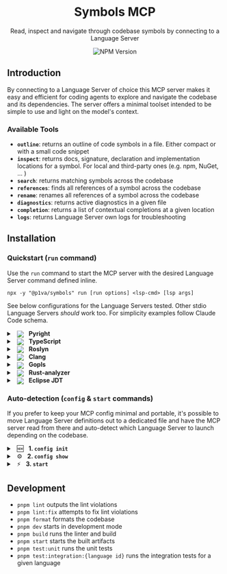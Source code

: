 <div align="center">

# Symbols MCP

Read, inspect and navigate through codebase symbols by connecting to a Language Server

![NPM Version](https://img.shields.io/npm/v/%40p1va%2Fsymbols?style=flat)


</div>

## Introduction

By connecting to a Language Server of choice this MCP server makes it easy and efficient for coding agents to explore and navigate the codebase and its dependencies.
The server offers a minimal toolset intended to be simple to use and light on the model's context.

### Available Tools

- **`outline`**: returns an outline of code symbols in a file. Either compact or with a small code snippet
- **`inspect`**: returns docs, signature, declaration and implementation locations for a symbol. For local and third-party ones (e.g. npm, NuGet, ... )
- **`search`**: returns matching symbols across the codebase
- **`references`**: finds all references of a symbol across the codebase
- **`rename`**: renames all references of a symbol across the codebase
- **`diagnostics`**: returns active diagnostics in a given file
- **`completion`**: returns a list of contextual completions at a given location
- **`logs`**: returns Language Server own logs for troubleshooting

## Installation

### Quickstart (`run` command)

Use the `run` command to start the MCP server with the desired Language Server command defined inline.

`npx -y "@p1va/symbols" run [run options] <lsp-cmd> [lsp args]`

See below configurations for the Language Servers tested. Other stdio Language Servers *should* work too. For simplicity examples follow Claude Code schema.

<details>
<summary>
  &nbsp;
  <picture>
    <img src="https://img.shields.io/badge/-3670A0?&logo=python&logoColor=ffdd54" valign="middle">
  </picture>
  &nbsp;
  <b>Pyright</b>
</summary>

### Pyright

#### Installation

`npm install -g pyright`

#### Verify Installation

`pyright-langserver` should be available

#### Configuration

```jsonc
{
  "mcpServers": {
    "symbols": {
      "command": "npx",
      "args": [
        "-y", "@p1va/symbols@latest", "run",
        "-w", "optional/path/to/workspace",
        "pyright-langserver", "--stdio"
      ]
    }
  }
}
```

> ℹ️ If you'd rather avoid installing **pyright** globally and are fine with a slower start up, you can substitute `pyright-langserver --stdio` in the JSON above with `npx -y -p pyright pyright-langserver --stdio`

#### Troubleshooting

**Virtual Env not found**

If the `logs` tool output includes errors or the `diagnostics` tool only reports module import errors even when none appear in the IDE these might be signs of Pyright not detecting the virtual environment.

You can update your `pyproject.toml` to correctly point it to the virtual environment location.

```toml
[tool.pyright]
venvPath = "."
venv = ".venv"
```

</details>

<details>

<summary>
  &nbsp;
  <picture>
    <img src="https://img.shields.io/badge/-%23007ACC.svg?logo=typescript&logoColor=white" valign="middle">
  </picture>
  &nbsp;
  <b>TypeScript</b>
</summary>

### TypeScript Language Server

#### Installation

`npm install -g typescipt-language-server`

#### Verify Installation

`typescipt-language-server --version`

#### Configuration

```jsonc
{
  "mcpServers": {
    "symbols": {
      "command": "npx",
      "args": [
        "-y", "@p1va/symbols@latest", "run",
        "-w", "optional/path/to/workspace",
        "typescript-language-server", "--stdio"
      ],
      "env": {
        // Keep at least one code file open for search to work
        "SYMBOLS_PRELOAD_FILES": "src/index.ts;",
        "SYMBOLS_DIAGNOSTICS_STRATEGY": "push"
      }
    }
  }
}
```

> ℹ️ If you'd rather avoid installing **typescript-language-server** globally and are fine with a slower start up, you can substitute `typescript-language-server --stdio` in the JSON above with `npx -y typescript-language-server --stdio`

#### Troubleshooting

**Search: No results**

For the search functionality to work the TS Language Server needs to compute the codebase index and keep in memory.
This is done by keeping at least one code file open at any time. Use the `SYMBOLS_PRELOAD_FILES="src/index.ts` variable with paths to a few files.

</details>

<details>

<summary>
  &nbsp;
  <picture>
    <img src="https://img.shields.io/badge/-blueviolet?logo=dotnet" valign="middle">
  </picture>
  &nbsp;
  <b>Roslyn</b>
</summary>

### Roslyn Language Server

#### Installation

The official C# Language Server is distributed over the [VS IDE NuGet feed](https://pkgs.dev.azure.com/azure-public/vside/_packaging/vs-impl/nuget/v3/index.json) as a self-contained executable.

To facilitate download and extraction we use the `dotnet` CLI with a temporary project file named `ServerDownload.csproj` with the following content:

```xml
<Project Sdk="Microsoft.NET.Sdk">
  <PropertyGroup>
    <PackageNameBase>Microsoft.CodeAnalysis.LanguageServer</PackageNameBase>
    <PackageVersion>5.0.0-1.25353.13</PackageVersion>
    <RestorePackagesPath  Condition=" '$(RestorePackagesPath)' == '' ">/tmp/lsp-download</RestorePackagesPath>
    <ServerPath Condition=" '$(DownloadPath)' == '' ">./LspServer/</ServerPath>
    <TargetFramework>net9.0</TargetFramework>
    <DisableImplicitNuGetFallbackFolder>true</DisableImplicitNuGetFallbackFolder>
    <AutomaticallyUseReferenceAssemblyPackages>false</AutomaticallyUseReferenceAssemblyPackages>
    <RestoreSources>
      https://pkgs.dev.azure.com/azure-public/vside/_packaging/vs-impl/nuget/v3/index.json
    </RestoreSources>
  </PropertyGroup>
  <ItemGroup>
    <PackageDownload Include="$(PackageNameBase).$(Platform)" version="[$(PackageVersion)]" />
  </ItemGroup>
  <Target Name="SimplifyPath" AfterTargets="Restore">
    <PropertyGroup>
      <PackageIdFolderName>$(PackageNameBase.ToLower()).$(Platform.ToLower())</PackageIdFolderName>
      <PackageContentPath>$(RestorePackagesPath)/$(PackageIdFolderName)/$(PackageVersion)/content/LanguageServer/$(Platform)/</PackageContentPath>
    </PropertyGroup>
    <ItemGroup>
      <ServerFiles Include="$(PackageContentPath)**/*" />
    </ItemGroup>
    <Copy SourceFiles="@(ServerFiles)" DestinationFolder="$(ServerPath)%(RecursiveDir)" />
    <RemoveDir Directories="$(RestorePackagesPath)" />
  </Target>
</Project>
```

We then pick the platform identifier matching the machine from this list:

`win-x64`, `win-arm64`, `linux-x64`, `linux-arm64`, `linux-musl-x64`, `linux-musl-arm64`, `osx-x64`, `osx-arm64` or `neutral`

And finally restore the temporary project to trigger the download of the Language Server.

Adjust both `RestorePackagesPath` and `ServerPath` to work on your machine and keep track of the latter.

```sh
SYMBOLS_ROSLYN_PATH=$HOME/.csharp-lsp
```

```sh
dotnet restore ServerDownload.csproj \
  /p:Platform=your-platform-id \
  /p:RestorePackagesPath=/tmp/your/download/location \
  /p:ServerPath=$SYMBOLS_ROSLYN_PATH
```

#### Verify Installation

To verify the outcome of the installation we run the command below

```sh
$SYMBOLS_ROSLYN_PATH/Microsoft.CodeAnalysis.LanguageServer --version
```

#### Configuration

```jsonc
{
  "mcpServers": {
    "symbols": {
      "command": "npx",
      "args": [
        "-y", "@p1va/symbols@latest", "run",
        "-w", "optional/path/to/workspace",
        "dotnet", "$SYMBOLS_ROSLYN_PATH/Microsoft.CodeAnalysis.LanguageServer.dll",
        "--logLevel=Information",
        "--extensionLogDirectory=$SYMBOLS_ROSLYN_PATH/logs",
        "--stdio"
      ],
      "env": {
        "SYMBOLS_WORKSPACE_LOADER": "roslyn",
        // Adjust this to your installation path
        "SYMBOLS_ROSLYN_PATH": "$HOME/.csharp-lsp",
      }
    }
  }
}
```

> ℹ️ Roslyn Language Server is also provided with the C# Dev Kit extension for VS Code however the launch command is a bit more complicated and changes each time the extension is updated. If wanting to try it i suggest trying the other modality (`config init` * `start`) which brings a template for the launch command

#### Troubleshooting

**Search: No Results Found**

If `search` doesn't find results before a file was read for the first time it's possible to warm up by pre-loading a few files from different projects with
`"SYMBOLS_PRELOAD_FILES": "src/Project/Program.cs"`

**Linux: Max Number of Inotify Instances Reached**

If on Linux LSP logs suggest that the maximum number of inotify per user instances has been reached it's possible to increase it with a value greater than the actual

`sudo sysctl fs.inotify.max_user_instances=512`

This allows the Language Server to keep monitoring files in the Solution/Project

Additionally JetBrains has more details on [this issue](https://youtrack.jetbrains.com/articles/SUPPORT-A-1715/Inotify-Watches-Limit-Linux)

</details>

<details>
  
<summary>
  &nbsp;
  <picture>
    <img src="https://img.shields.io/badge/-%2300599C.svg?logo=c%2B%2B&logoColor=white" valign="middle">
  </picture>
  &nbsp;
  <b>Clang</b>
</summary>

### Clang for C/C++

#### Verify Installation

`clangd --help` is available

#### Configuration

```jsonc
{
  "mcpServers": {
    "symbols": {
      "command": "npx",
      "args": [
        "-y", "@p1va/symbols@latest", "run",
        "-w", "optional/path/to/workspace",
        "clangd",
      ],
      "env": {
        "SYMBOLS_DIAGNOSTICS_STRATEGY": "push",
        "SYMBOLS_PRELOAD_FILES": "path/to/file.cpp"
      }
    }
  }
}
```

#### Troubleshooting

**General Errors**

Ensure either `compile_commands.json` is found in the working directory or provide its directory path with  `--compile-commands-dir=path/to/dir` 

**Search: No Results Found**

Index is generate when the first file is opened. To warm up is possible to pre load and keep a one or more files opened by providing a list in ` SYMBOLS_PRELOAD_FILES` 


</details>

<details>

<summary>
  &nbsp;
  <picture>
    <img src="https://img.shields.io/badge/-%2300ADD8.svg?logo=go&logoColor=white" valign="middle">
  </picture>
  &nbsp;
  <b>Gopls</b>
</summary>

### Gopls

#### Installation

```sh
go install golang.org/x/tools/gopls@latest
```

#### Verify Installation

```sh
gopls version
```

#### Configuration

```jsonc
{
  "mcpServers": {
    "symbols": {
      "command": "npx",
      "args": [
        "-y", "@p1va/symbols@latest", "run",
        "-w", "optional/path/to/workspace",
        "gopls"
      ],
      "env": {
        "SYMBOLS_DIAGNOSTICS_STRATEGY": "push",
        // Adjust these to your machine
        "GOPATH" : "$HOME/go",
        "GOCACHE": "$HOME/.cache/go-build",
        "GOMODCACHE": "$HOME/go/pkg/mod"
      }
    }
  }
}
```

</details>

<details>

<summary>
  &nbsp;
  <picture>
    <img src="https://img.shields.io/badge/-%23000000.svg?logo=rust&logoColor=white" valign="middle">
  </picture>
  &nbsp;
  <b>Rust-analyzer</b>
</summary>

### Rust-analyzer

#### Installation

```sh
rustup component add rust-analyzer
```

#### Verify Installation

```sh
rust-analyzer --version
```

#### Configuration

```jsonc
{
  "mcpServers": {
    "symbols": {
      "command": "npx",
      "args": [
        "-y", "@p1va/symbols@latest", "run",
        "-w", "optional/path/to/workspace",
        "rust-analyzer"
      ]
    }
  }
}
```

</details>

<details>
  
<summary>
  &nbsp;
  <picture>
    <img src="https://img.shields.io/badge/-ED8B00?logo=openjdk&logoColor=white" valign="middle">
  </picture>
  &nbsp;
  <b>Eclipse JDT</b>
</summary>

### Eclipse JDT Language Server

#### Installation

Follow installation instructions on the [Project's GitHub README](https://github.com/eclipse-jdtls/eclipse.jdt.ls?tab=readme-ov-file#installation)

#### Verify Installation

```sh
$SYMBOLS_JDTLS_PATH/bin/jdtls --help
```

#### Configuration

```jsonc
{
  "mcpServers": {
    "symbols": {
      "command": "npx",
      "args": [
        "-y", "@p1va/symbols@latest", "run",
        "-w", "optional/path/to/workspace",
        "$SYMBOLS_JDTLS_PATH/bin/jdtls",
        "-configuration", "$HOME/.cache/jdtls/config",
        "-data", "$HOME/.cache/jdtls/workspace/$SYMBOLS_WORKSPACE_NAME"
      ],
      "env": {
        "SYMBOLS_DIAGNOSTICS_STRATEGY": "push",
        "SYMBOLS_JDTLS_PATH": "$HOME/.java-lsp/jdtls",
      }
    }
  }
}
```

</details>

### Auto-detection (`config` & `start` commands)

If you prefer to keep your MCP config minimal and portable, it's possible to move Language Server definitions out to a dedicated file and have the MCP server read from there and auto-detect which Language Server to launch depending on the codebase.

<details>

<summary>
  &nbsp;
  🆕
  &nbsp;
  <b>1. <code>config init</code></b>
</summary>

#### Initialize Config

**User-wide**

To create a user-wide config file run the following command

`npx -y "@p1va/symbols@latest" config init --global`

This will create a configuration file to be found at:

- On Linux: `~/.config/symbols-nodejs/language-servers.yaml`
- On MacOS: `~/Library/Preferences/symbols-nodejs/language-servers.yaml`
- On Windows: `%APPDATA%\symbols-nodejs\Config\language-servers.yaml`

**Workspace (Defaults to Current Directory)**

To create a workspace config file run this instead

`npx -y "@p1va/symbols@latest" config init -w path/to/workspace`

- Will initialize `path/to/workspace/language-servers.yaml`

`npx -y "@p1va/symbols@latest" config init` 

- Will initialize `./language-servers.yaml`

</details>

<details>

<summary>
  &nbsp;
  ⚙️
  &nbsp;
  <b>2. <code>config show</code></b>
</summary>

#### Tweak Config

Use your editor (here i use `code`) to tweak the generated config file and comment, uncomment or add new language servers.

`code $(npx -y @p1va/symbols config path)`

#### Show Active Config

Finally run the command in your workspace (e.g. where you launch Claude Code) to see that the changes are being applied

`npx -y @p1va/symbols config show`

`npx -y @p1va/symbols config show -w path/to/workspace`

`npx -y @p1va/symbols config show -c path/to/config.yaml`

</details>

<details>

<summary>
  &nbsp;
  ⚡️
  &nbsp;
  <b>3. <code>start</code></b>
</summary>

Update your MCP configuration with this MCP server. The first Language Server having `workspace_files` matching any of the files seen at the root of the workspace will be launched

```jsonc
{
  "mcpServers": {
    "symbols": {
      "command": "npx",
      "args": [
        "-y", "@p1va/symbols@latest", "start",
        // Defaults to current directory
        "-w", "optional/path/to/workspace",
        // Defaults to language-servers.yaml in current workspace
        "-c", "optional/path/to/config.yaml",
      ]
    }
  }
}
```

</details>

## Development

- `pnpm lint` outputs the lint violations
- `pnpm lint:fix` attempts to fix lint violations
- `pnpm format` formats the codebase
- `pnpm dev` starts in development mode
- `pnpm build` runs the linter and build
- `pnpm start` starts the built artifacts
- `pnpm test:unit` runs the unit tests
- `pnpm test:integration:{language id}` runs the integration tests for a given language